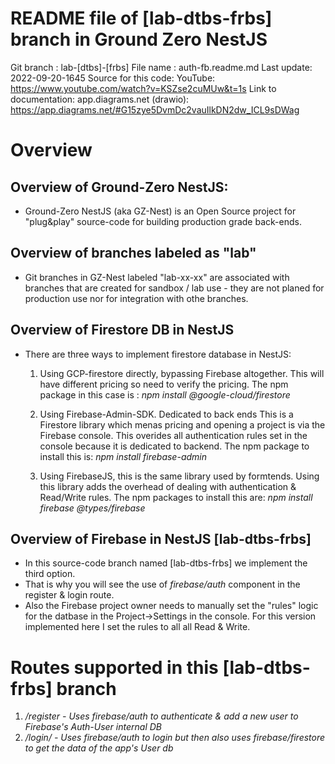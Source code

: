 # README file of [lab-dtbs-frbs] branch in Ground Zero NestJS

Git branch : lab-[dtbs]-[frbs]
File name  : auth-fb.readme.md
Last update: 2022-09-20-1645
Source for this code: YouTube:  https://www.youtube.com/watch?v=KSZse2cuMUw&t=1s
Link to documentation:  app.diagrams.net (drawio):  https://app.diagrams.net/#G15zye5DvmDc2vauIlkDN2dw_ICL9sDWag

# Overview

## Overview of Ground-Zero NestJS: 
- Ground-Zero NestJS (aka GZ-Nest) is an Open Source project for "plug&play" source-code
  for building production grade back-ends.

## Overview of branches labeled as "lab"
- Git branches in GZ-Nest labeled "lab-xx-xx" are associated with branches that are created for sandbox / lab use - they are not planed for production use nor for integration with othe branches.

## Overview of Firestore DB in NestJS
- There are three ways to implement firestore database in NestJS:
    1. Using GCP-firestore directly, bypassing Firebase altogether. 
        This will have different pricing so need to verify the pricing.
        The npm package in this case is :  *npm install @google-cloud/firestore*
    
    2. Using Firebase-Admin-SDK. Dedicated to back ends
       This is a Firestore library which menas pricing and opening a project is via the Firebase console. 
       This overides all authentication rules set in the console because it is dedicated to backend.
       The npm package to install this is:  *npm install firebase-admin*

    3. Using FirebaseJS, this is the same library used by formtends.
       Using this library adds the overhead of dealing with authentication & Read/Write rules.
       The npm packages to install this are:  *npm install firebase @types/firebase*

## Overview of Firebase in NestJS [lab-dtbs-frbs]
- In this source-code branch named [lab-dtbs-frbs] we implement the third option.
- That is why you will see the use of *firebase/auth* component in the register & login route.
- Also the Firebase project owner needs to manually set the "rules" logic for the datbase in the Project->Settings in the console. For this version implemented here I set the rules to all all Read & Write.


# Routes supported in this [lab-dtbs-frbs] branch 
1. */register - Uses firebase/auth to authenticate & add a new user to Firebase's Auth-User internal DB*
2. */login/ - Uses firebase/auth to login but then also uses firebase/firestore to get the data of the app's User db*

